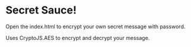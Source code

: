 Secret Sauce!
=============
Open the index.html to encrypt your own secret message with password.

Uses CryptoJS.AES to encrypt and decrypt your message.
